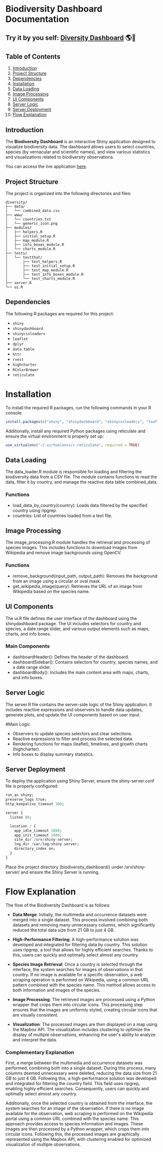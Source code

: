 # Biodiversity Dashboard Documentation

## Try it by you self:  [Diversity Dashboard](https://ad57-35-184-27-9.ngrok-free.app) 🌎🦚


## Table of Contents
1. [Introduction](#introduction)
2. [Project Structure](#project-structure)
3. [Dependencies](#dependencies)
4. [Installation](#installation)
5. [Data Loading](#data-loading)
6. [Image Processing](#image-processing)
7. [UI Components](#ui-components)
8. [Server Logic](#server-logic)
9. [Server Deployment](#Server-Deployment)
10. [Flow Explanation](#flow-explanation)

## Introduction
The **Biodiversity Dashboard** is an interactive Shiny application designed to visualize biodiversity data. The dashboard allows users to select countries, species (by vernacular and scientific names), and view various statistics and visualizations related to biodiversity observations.

You can access the live application [here](https://f631-35-184-27-9.ngrok-free.app/).

## Project Structure
The project is organized into the following directories and files:
```plaintext
diversity/
├── data/
│   └── combined_data.csv
├── www/
│   └── countries.txt
│   └── generic_icon.png
├── modules/
│   ├── helpers.R
│   ├── initial_setup.R
│   ├── map_module.R
│   ├── info_boxes_module.R
│   └── charts_module.R
├── tests/
│   └── testthat/
│       ├── test_helpers.R
│       ├── test_initial_setup.R
│       ├── test_map_module.R
│       ├── test_info_boxes_module.R
│       └── test_charts_module.R
├── server.R
└── ui.R
```


## Dependencies

The following R packages are required for this project:

- `shiny`
- `shinydashboard`
- `shinycssloaders`
- `leaflet`
- `dplyr`
- `data.table`
- `httr`
- `rvest`
- `highcharter`
- `RColorBrewer`
- `reticulate`

# Installation

To install the required R packages, run the following commands in your R console:

```r
install.packages(c("shiny", "shinydashboard", "shinycssloaders", "leaflet", "dplyr", "data.table", "httr", "rvest", "highcharter", "RColorBrewer", "reticulate"))```
```
Additionally, install any required Python packages using reticulate and ensure the virtual environment is properly set up:

```r
use_virtualenv("~/.virtualenvs/r-reticulate", required = TRUE)
```

## Data Loading
The data_loader.R module is responsible for loading and filtering the biodiversity data from a CSV file. The module contains functions to read the data, filter it by country, and manage the reactive data table combined_data.

### Functions
- load_data_by_country(country): Loads data filtered by the specified country using ripgrep.
- countries: List of countries loaded from a text file.

## Image Processing
The image_processing.R module handles the retrieval and processing of species images. This includes functions to download images from Wikipedia and remove image backgrounds using OpenCV.

### Functions
- remove_background(input_path, output_path): Removes the background from an image using a circular or oval mask.
- get_wikipedia_image(query): Retrieves the URL of an image from Wikipedia based on the species name.

## UI Components
The ui.R file defines the user interface of the dashboard using the shinydashboard package. The UI includes selectors for country and species, a date range slider, and various output elements such as maps, charts, and info boxes.

### Main Components
- dashboardHeader(): Defines the header of the dashboard.
- dashboardSidebar(): Contains selectors for country, species names, and a date range slider.
- dashboardBody(): Includes the main content area with maps, charts, and info boxes.

## Server Logic
The server.R file contains the server-side logic of the Shiny application. It includes reactive expressions and observers to handle data updates, generate plots, and update the UI components based on user input.

#Main Logic
- Observers to update species selectors and clear selections.
- Reactive expressions to filter and process the selected data.
- Rendering functions for maps (leaflet), timelines, and growth charts (highcharter).
- Info boxes to display summary statistics.

## Server Deployment 
To deploy the application using Shiny Server, ensure the shiny-server.conf file is properly configured:

```r
run_as shiny;
preserve_logs true;
http_keepalive_timeout 300;

server {
  listen 80;

  location / {
    app_idle_timeout 1800;
    app_init_timeout 1800;
    site_dir /srv/shiny-server;
    log_dir /var/log/shiny-server;
    directory_index on;
  }
}

```

Place the project directory (biodiversity_dashboard/) under /srv/shiny-server/ and ensure the Shiny Server is running.

# Flow Explanation

The flow of the Biodiversity Dashboard is as follows:

- **Data Merge**: Initially, the multimedia and occurrence datasets were merged into a single dataset. This process involved combining both datasets and removing many unnecessary columns, which significantly reduced the total data size from 21 GB to just 4 GB.

- **High-Performance Filtering**: A high-performance solution was developed and integrated for filtering data by country. This solution uses ripgrep, a tool that allows for highly efficient searches. Thanks to this, users can quickly and optimally select almost any country.

- **Species Image Retrieval**: Once a country is selected through the interface, the system searches for images of observations in that country. If no image is available for a specific observation, a web scraping operation is performed on Wikipedia, using a common URL pattern combined with the species name. This method allows access to both information and images of the species.

- **Image Processing**: The retrieved images are processed using a Python wrapper that crops them into circular icons. This processing step ensures that the images are uniformly styled, creating circular icons that are visually consistent.

- **Visualization**: The processed images are then displayed on a map using the Mapbox API. The visualization includes clustering to optimize the display of multiple observations, enhancing the user's ability to analyze and interpret the data.

### Complementary Explanation

First, a merge between the multimedia and occurrence datasets was performed, combining both into a single dataset. During this process, many columns deemed unnecessary were deleted, reducing the data size from 21 GB to just 4 GB. Following this, a high-performance solution was developed and integrated for filtering the country field. This field uses ripgrep, enabling highly efficient searches. Consequently, users can quickly and optimally select almost any country.

Additionally, once the selected country is obtained from the interface, the system searches for an image of the observation. If there is no image available for the observation, web scraping is performed on the Wikipedia portal using a common URL combined with the species name. This approach provides access to species information and images. These images are then processed by a Python wrapper, which crops them into circular icons. Following this, the processed images are graphically represented using the Mapbox API, with clustering enabled for optimized visualization of multiple observations.

